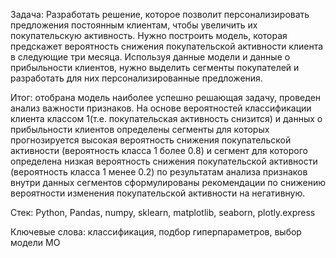 Задача: Разработать решение, которое позволит персонализировать предложения постоянным клиентам, чтобы увеличить их покупательскую активность.
Нужно построить модель, которая предскажет вероятность снижения покупательской активности клиента в следующие три месяца.
Используя данные модели и данные о прибыльности клиентов, нужно выделить сегменты покупателей и разработать для них персонализированные предложения.


Итог: отобрана модель наиболее успешно решающая задачу, проведен анализ важности признаков.
На основе вероятностей классификации клиента классом 1(т.е. покупательская активность снизится) и данных о прибыльности клиентов определены сегменты для которых прогнозируется высокая вероятность снижения покупательской активности (вероятность класса 1 более 0.8) и сегмент для которого определена низкая вероятность снижения покупательской активности (вероятность класса 1 менее 0.2) 
по результатам анализа признаков внутри данных сегментов сформулированы рекомендации по снижению вероятности изменения покупательской активности на негативную.


Стек: Python, Pandas, numpy, sklearn, matplotlib, seaborn, plotly.express

Ключевые слова: классификация, подбор гиперпараметров, выбор модели МО

